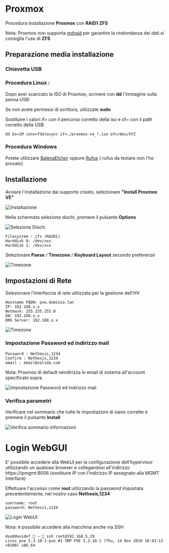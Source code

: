 # Proxmox

Procedura installazione **Proxmox** con **RAID1 ZFS**

Nota: Proxmox non supporta [mdraid](https://pve.proxmox.com/wiki/Software_RAID) per garantire la rindondanza dei dati si consiglia l'uso di **ZFS**


## Preparazione media installazione

### Chiavetta USB

### Procedura Linux :
Dopo aver scaricato la ISO di Proxmox, scrivere con **dd** l'immagine sulla penna USB:

Se non avete permessi di scrittura, utilizzate **sudo**

Sostituire i valori if= con il percorso corretto della iso e of= con il path corretto della USB

    dd bs=1M conv=fdatasync if=./proxmox-ve_*.iso of=/dev/XYZ

### Procedura Windows

Potete utilizzare [BalenaEtcher](https://www.balena.io/etcher/) oppure [Rufus](https://rufus.ie/) ( rufus da testare non l'ho provato)


## Installazione

Avviare l'installazione dal supporto creato, selezionare **"Install Proxmox VE"**

![Installazione](img/pve-grub-menu.png)

Nella schermata selezione dischi, premere il pulsante **Options** 

![Selezione Dischi](img/pve-select-target-disk.png)

    Filesystem : zfs (RAID1)
    Harddisk 0: /dev/xxx
    Harddisk 1: /dev/xxx


Selezionare **Paese** / **Timezone** / **Keyboard Layout** secondo preferenze

![Timezone](img/pve-select-location.png)

## Impostazioni di Rete

Selezionare l'interfaccia di rete utilizzata per la gestione dell'HV

    Hostname FQDN: pve.dominio.lan
    IP: 192.168.x.x
    Netmask: 255.255.255.0
    GW: 192.168.x.x
    DNS Server: 192.168.x.x

![Timezone](img/pve-setup-network.png)

### Impostazione Password ed indirizzo mail

    Password : Nethesis,1234
    Confirm : Nethesis,1234
    email : email@valida.com

Nota: Proxmox di default reindirizza le email di sistema all'account specificato sopra 

![Impostazione Password ed indirizzo mail](img/pve-set-password.png)
### Verifica parametri

Verificare nel sommario che tutte le impostazioni di siano corrette e premere il pulsante **Install**

![Verifica sommario informazioni](img/pve-install-summary.png)

# Login WebGUI

E' possibile accedere alla WebUI per la configurazione dell'hypervisor utilizzando un qualsiasi browser e collegandosi all'indirizzo https://ipmgmt:8006 (sostituire IP con l'indirizzo IP assegnato alla MGMT Interface)

Effettuare l'accesso come **root** utilizzando la password impostata precedentemente, nel nostro caso **Nethesis,1234**

    username: root
    password: Nethesis,1234

![Login WebUI](img/pve-login-web.png)

Nota: è possibile accedere alla macchina anche via SSH

    dav@davidef  ~  ssh root@192.168.5.29
    Linux pve 5.3.10-1-pve #1 SMP PVE 5.3.10-1 (Thu, 14 Nov 2019 10:43:13 +0100) x86_64


